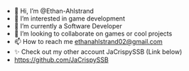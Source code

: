 - 👋 Hi, I’m @Ethan-Ahlstrand
- 👀 I’m interested in game development
- 🌱 I’m currently a Software Developer
- 💞️ I’m looking to collaborate on games or cool projects
- 📫 How to reach me ethanahlstrand02@gmail.com
- ✨ Check out my other account JaCrispySSB (Link below)
- https://github.com/JaCrispySSB

<!---
Ethan-Ahlstrand/Ethan-Ahlstrand is a ✨ special ✨ repository because its `README.md` (this file) appears on your GitHub profile.
You can click the Preview link to take a look at your changes.
--->
